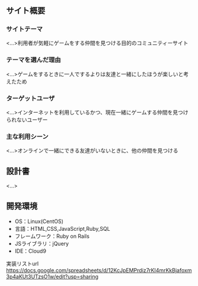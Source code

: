 # <GAME FRIENDS>

## サイト概要
### サイトテーマ
<...>利用者が気軽にゲームをする仲間を見つける目的のコミュニティーサイト

### テーマを選んだ理由
<...>ゲームをするときに一人でするよりは友達と一緒にしたほうが楽しいと考えたため

### ターゲットユーザ
<...>インターネットを利用しているかつ、現在一緒にゲームする仲間を見つけられないユーザー

### 主な利用シーン
<...>オンラインで一緒にできる友達がいないときに、他の仲間を見つける

## 設計書
<...>

## 開発環境
- OS：Linux(CentOS)
- 言語：HTML,CSS,JavaScript,Ruby,SQL
- フレームワーク：Ruby on Rails
- JSライブラリ：jQuery
- IDE：Cloud9


実装リストurl
https://docs.google.com/spreadsheets/d/12KcJpEMPrdiz7rKI4mrKkBjafoxm3p4aKUt3UTzsO1w/edit?usp=sharing
